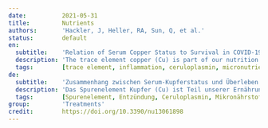 ```yaml
---
date:          2021-05-31
title:         Nutrients
authors:       'Hackler, J, Heller, RA, Sun, Q, et al.'
status:        default
en:
  subtitle:    'Relation of Serum Copper Status to Survival in COVID-19'
  description: 'The trace element copper (Cu) is part of our nutrition and essentially needed for several cuproenzymes that control redox status and support the immune system. In blood, the ferroxidase ceruloplasmin (CP) accounts for the majority of circulating Cu and serves as transport protein. Both Cu and CP behave as positive, whereas serum selenium (Se) and its transporter selenoprotein P (SELENOP) behave as negative acute phase reactants. In view that coronavirus disease (COVID-19) causes systemic inflammation, we hypothesized that biomarkers of Cu and Se status are regulated inversely, in relation to disease severity and mortality risk. Serum samples from COVID-19 patients were analysed for Cu by total reflection X-ray fluorescence and CP was quantified by a validated sandwich ELISA. The two Cu biomarkers correlated positively in serum from patients with COVID-19. Surviving patients showed higher mean serum Cu and CP concentrations in comparison to non-survivors. In contrast to expectations, total serum Cu and Se concentrations displayed a positive linear correlation in the patient samples analysed. Serum CP and SELENOP levels were not interrelated. Applying receiver operating characteristics (ROC) curve analysis, the combination of Cu and SELENOP with age outperformed other combinations of parameters for predicting risk of death. We conclude that the alterations in serum biomarkers of Cu and Se status in COVID-19 are not compatible with a simple acute phase response, and that serum Cu and SELENOP levels contribute to a good prediction of survival. Adjuvant supplementation in patients with diagnostically proven deficits in Cu or Se may positively influence disease course, as both increase in survivors and are of crucial importance for the immune response and antioxidative defence systems.'
  tags:        [trace element, inflammation, ceruloplasmin, micronutrient]
de:
  subtitle:    'Zusammenhang zwischen Serum-Kupferstatus und Überleben bei COVID-19'
  description: 'Das Spurenelement Kupfer (Cu) ist Teil unserer Ernährung und wird für verschiedene Cuproenzyme benötigt, die den Redoxstatus kontrollieren und das Immunsystem unterstützen. Im Blut macht die Ferroxidase Ceruloplasmin (CP) den Großteil des zirkulierenden Kupfers aus und dient als Transportprotein. Sowohl Cu als auch CP verhalten sich positiv, während Serumselen (Se) und sein Transporter Selenoprotein P (SELENOP) sich als negative Akute-Phase-Reaktanten verhalten. Angesichts der Tatsache, dass die Coronavirus-Erkrankung (COVID-19) eine systemische Entzündung hervorruft, stellten wir die Hypothese auf, dass die Biomarker für den Cu- und Se-Status in umgekehrter Weise reguliert werden, und zwar in Bezug auf den Schweregrad der Erkrankung und das Sterberisiko. Serumproben von COVID-19-Patienten wurden mittels Totalreflexions-Röntgenfluoreszenz auf Cu untersucht und CP wurde mit einem validierten Sandwich-ELISA quantifiziert. Die beiden Cu-Biomarker korrelierten im Serum von Patienten mit COVID-19 positiv. Überlebende Patienten wiesen im Vergleich zu Nicht-Überlebenden höhere mittlere Serum-Cu- und CP-Konzentrationen auf. Entgegen den Erwartungen wiesen die Gesamt-Cu- und Se-Konzentrationen im Serum der untersuchten Patientenproben eine positive lineare Korrelation auf. Die Serum-CP- und SELENOP-Konzentrationen waren nicht miteinander korreliert. Bei der Analyse der Receiver-Operating-Characteristics-Kurve (ROC-Kurve) übertraf die Kombination von Cu und SELENOP mit dem Alter die anderen Parameterkombinationen bei der Vorhersage des Sterberisikos. Wir kommen zu dem Schluss, dass die Veränderungen der Serum-Biomarker für den Cu- und Se-Status bei COVID-19 nicht mit einer einfachen Akute-Phase-Reaktion vereinbar sind und dass die Serum-Cu- und SELENOP-Spiegel zu einer guten Vorhersage des Überlebens beitragen. Eine adjuvante Supplementierung bei Patienten mit diagnostisch nachgewiesenen Cu- oder Se-Defiziten könnte den Krankheitsverlauf positiv beeinflussen, da beide bei Überlebenden ansteigen und von entscheidender Bedeutung für die Immunantwort und die antioxidativen Abwehrsysteme sind.' 
  tags:        [Spurenelement, Entzündung, Ceruloplasmin, Mikronährstoffe]
group:         'Treatments'
credit:        https://doi.org/10.3390/nu13061898
---
```

